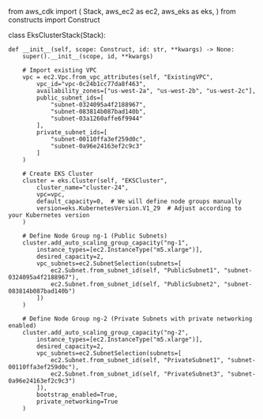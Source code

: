 from aws_cdk import (
    Stack,
    aws_ec2 as ec2,
    aws_eks as eks,
)
from constructs import Construct

class EksClusterStack(Stack):

    def __init__(self, scope: Construct, id: str, **kwargs) -> None:
        super().__init__(scope, id, **kwargs)

        # Import existing VPC
        vpc = ec2.Vpc.from_vpc_attributes(self, "ExistingVPC",
            vpc_id="vpc-0c24b1cc77da8f463",
            availability_zones=["us-west-2a", "us-west-2b", "us-west-2c"],
            public_subnet_ids=[
                "subnet-0324095a4f2188967",
                "subnet-083814b087bad140b",
                "subnet-03a1260affe6f9944"
            ],
            private_subnet_ids=[
                "subnet-00110ffa3ef259d0c",
                "subnet-0a96e24163ef2c9c3"
            ]
        )

        # Create EKS Cluster
        cluster = eks.Cluster(self, "EKSCluster",
            cluster_name="cluster-24",
            vpc=vpc,
            default_capacity=0,  # We will define node groups manually
            version=eks.KubernetesVersion.V1_29  # Adjust according to your Kubernetes version
        )

        # Define Node Group ng-1 (Public Subnets)
        cluster.add_auto_scaling_group_capacity("ng-1",
            instance_types=[ec2.InstanceType("m5.xlarge")],
            desired_capacity=2,
            vpc_subnets=ec2.SubnetSelection(subnets=[
                ec2.Subnet.from_subnet_id(self, "PublicSubnet1", "subnet-0324095a4f2188967"),
                ec2.Subnet.from_subnet_id(self, "PublicSubnet2", "subnet-083814b087bad140b")
            ])
        )

        # Define Node Group ng-2 (Private Subnets with private networking enabled)
        cluster.add_auto_scaling_group_capacity("ng-2",
            instance_types=[ec2.InstanceType("m5.xlarge")],
            desired_capacity=2,
            vpc_subnets=ec2.SubnetSelection(subnets=[
                ec2.Subnet.from_subnet_id(self, "PrivateSubnet1", "subnet-00110ffa3ef259d0c"),
                ec2.Subnet.from_subnet_id(self, "PrivateSubnet3", "subnet-0a96e24163ef2c9c3")
            ]),
            bootstrap_enabled=True,
            private_networking=True
        )
